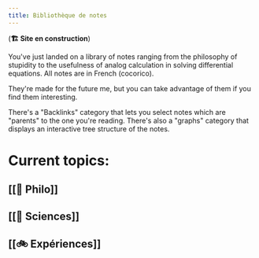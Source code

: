 ```yaml
---
title: Bibliothèque de notes
---
```

(**🏗️ Site en construction**)

You've just landed on a library of notes ranging from the philosophy of stupidity to the usefulness of analog calculation in solving differential equations. All notes are in French (cocorico). 

They're made for the future me, but you can take advantage of them if you find them interesting.

There's a "Backlinks" category that lets you select notes which are "parents" to the one you're reading.
There's also a "graphs" category that displays an interactive tree structure of the notes.

# Current topics:

## [[🧠 Philo]]

## [[🔭 Sciences]]

## [[🚲️ Expériences]]

